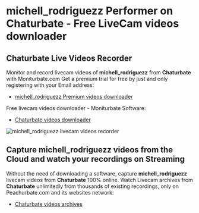 # michell_rodriguezz Performer on Chaturbate - Free LiveCam videos downloader

## Chaturbate Live Videos Recorder

Monitor and record livecam videos of **michell_rodriguezz** from **Chaturbate** with Moniturbate.com
Get a premium trial for free by just and only registering with your Email address:
* [michell_rodriguezz Premium videos downloader](https://moniturbate.com/request-demo-licence-key.html)

Free livecam videos downloader - Moniturbate Software:
* [Chaturbate videos downloader](https://moniturbate.com/moniturbate-download-software.html)

![michell_rodriguezz livecam videos recorder](https://peachurnet.com/templates/moniturbate-software.png)


## Capture michell_rodriguezz videos from the Cloud and watch your recordings on Streaming

Without the need of downloading a software, capture **michell_rodriguezz** livecam videos from **Chaturbate** 100% online.
Watch Livecam archives from **Chaturbate** unlimitedly from thousands of existing recordings, only on Peachurbate.com and its websites network:
* [Chaturbate videos archives](https://peachurnet.com/)